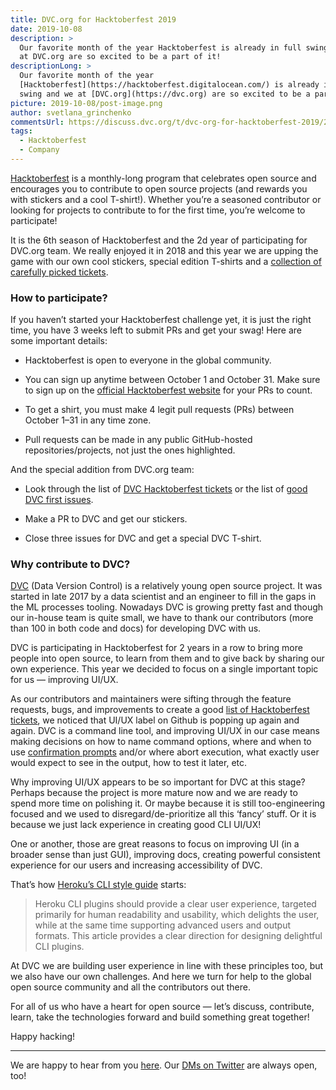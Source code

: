 ```yaml
---
title: DVC.org for Hacktoberfest 2019
date: 2019-10-08
description: >
  Our favorite month of the year Hacktoberfest is already in full swing and we
  at DVC.org are so excited to be a part of it!
descriptionLong: >
  Our favorite month of the year
  [Hacktoberfest](https://hacktoberfest.digitalocean.com/) is already in full
  swing and we at [DVC.org](https://dvc.org) are so excited to be a part of it!
picture: 2019-10-08/post-image.png
author: svetlana_grinchenko
commentsUrl: https://discuss.dvc.org/t/dvc-org-for-hacktoberfest-2019/286
tags:
  - Hacktoberfest
  - Company
---
```


[Hacktoberfest](https://hacktoberfest.digitalocean.com/) is a monthly-long
program that celebrates open source and encourages you to contribute to open
source projects (and rewards you with stickers and a cool T-shirt!). Whether
you’re a seasoned contributor or looking for projects to contribute to for the
first time, you’re welcome to participate!

It is the 6th season of Hacktoberfest and the 2d year of participating for
DVC.org team. We really enjoyed it in 2018 and this year we are upping the game
with our own cool stickers, special edition T-shirts and a
[collection of carefully picked tickets](https://github.com/iterative/dvc/labels/hacktoberfest).

### How to participate?

If you haven’t started your Hacktoberfest challenge yet, it is just the right
time, you have 3 weeks left to submit PRs and get your swag! Here are some
important details:

- Hacktoberfest is open to everyone in the global community.

- You can sign up anytime between October 1 and October 31. Make sure to sign up
  on the
  [official Hacktoberfest website](https://hacktoberfest.digitalocean.com/) for
  your PRs to count.

- To get a shirt, you must make 4 legit pull requests (PRs) between October 1–31
  in any time zone.

- Pull requests can be made in any public GitHub-hosted repositories/projects,
  not just the ones highlighted.

And the special addition from DVC.org team:

- Look through the list of
  [DVC Hacktoberfest tickets](https://github.com/iterative/dvc/labels/hacktoberfest)
  or the list of
  [good DVC first issues](https://github.com/iterative/dvc/labels/good%20first%20issue).

- Make a PR to DVC and get our stickers.

- Close three issues for DVC and get a special DVC T-shirt.

### Why contribute to DVC?

[DVC](http://dvc.org) (Data Version Control) is a relatively young open source
project. It was started in late 2017 by a data scientist and an engineer to fill
in the gaps in the ML processes tooling. Nowadays DVC is growing pretty fast and
though our in-house team is quite small, we have to thank our contributors (more
than 100 in both code and docs) for developing DVC with us.

DVC is participating in Hacktoberfest for 2 years in a row to bring more people
into open source, to learn from them and to give back by sharing our own
experience. This year we decided to focus on a single important topic for us —
improving UI/UX.

As our contributors and maintainers were sifting through the feature requests,
bugs, and improvements to create a good
[list of Hacktoberfest tickets](https://github.com/iterative/dvc/labels/hacktoberfest),
we noticed that UI/UX label on Github is popping up again and again. DVC is a
command line tool, and improving UI/UX in our case means making decisions on how
to name command options, where and when to use
[confirmation prompts](https://github.com/iterative/dvc/issues/2498) and/or
where abort execution, what exactly user would expect to see in the output, how
to test it later, etc.

Why improving UI/UX appears to be so important for DVC at this stage? Perhaps
because the project is more mature now and we are ready to spend more time on
polishing it. Or maybe because it is still too-engineering focused and we used
to disregard/de-prioritize all this ‘fancy’ stuff. Or it is because we just lack
experience in creating good CLI UI/UX!

One or another, those are great reasons to focus on improving UI (in a broader
sense than just GUI), improving docs, creating powerful consistent experience
for our users and increasing accessibility of DVC.

That’s how
[Heroku’s CLI style guide](https://devcenter.heroku.com/articles/cli-style-guide)
starts:

> Heroku CLI plugins should provide a clear user experience, targeted primarily
> for human readability and usability, which delights the user, while at the
> same time supporting advanced users and output formats. This article provides
> a clear direction for designing delightful CLI plugins.

At DVC we are building user experience in line with these principles too, but we
also have our own challenges. And here we turn for help to the global open
source community and all the contributors out there.

For all of us who have a heart for open source — let’s discuss, contribute,
learn, take the technologies forward and build something great together!

Happy hacking!

<hr />

We are happy to hear from you [here](https://dvc.org/support). Our
[DMs on Twitter](https://twitter.com/DVCorg) are always open, too!
